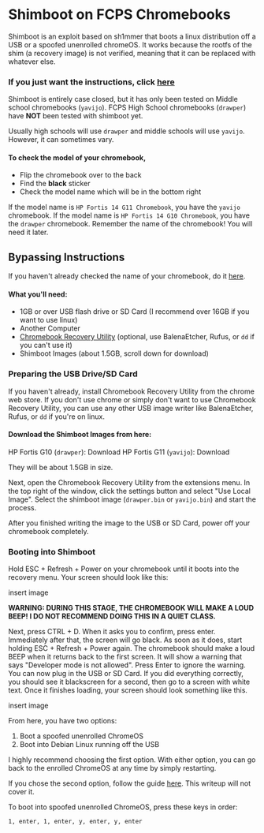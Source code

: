 # Shimboot on FCPS Chromebooks

Shimboot is an exploit based on sh1mmer that boots a linux distribution off a USB or a spoofed unenrolled chromeOS.
It works because the rootfs of the shim (a recovery image) is not verified, meaning that it can be replaced with whatever else.

### If you just want the instructions, click [here](abc)

Shimboot is entirely case closed, but it has only been tested on Middle school chromebooks (`yavijo`).
FCPS High School chromebooks (`drawper`) have **NOT** been tested with shimboot yet.

Usually high schools will use `drawper` and middle schools will use `yavijo`.
However, it can sometimes vary.

#### To check the model of your chromebook,
  - Flip the chromebook over to the back
  - Find the **black** sticker
  - Check the model name which will be in the bottom right

If the model name is `HP Fortis 14 G11 Chromebook`, you have the `yavijo` chromebook.
If the model name is `HP Fortis 14 G10 Chromebook`, you have the `drawper` chromebook.
Remember the name of the chromebook! You will need it later.

## Bypassing Instructions

If you haven't already checked the name of your chromebook, do it [here](abc).

#### What you'll need:
- 1GB or over USB flash drive or SD Card (I recommend over 16GB if you want to use linux)
- Another Computer
- [Chromebook Recovery Utility](abc) (optional, use BalenaEtcher, Rufus, or `dd` if you can't use it)
- Shimboot Images (about 1.5GB, scroll down for download)

### Preparing the USB Drive/SD Card
If you haven't already, install Chromebook Recovery Utility from the chrome web store.
If you don't use chrome or simply don't want to use Chromebook Recovery Utility, you can use any other USB image writer like BalenaEtcher, Rufus, or `dd` if you're on linux.

#### Download the Shimboot Images from here:
HP Fortis G10 (`drawper`): Download
HP Fortis G11 (`yavijo`): Download

They will be about 1.5GB in size.

Next, open the Chromebook Recovery Utility from the extensions menu.
In the top right of the window, click the settings button and select "Use Local Image".
Select the shimboot image (`drawper.bin` or `yavijo.bin`) and start the process.

After you finished writing the image to the USB or SD Card, power off your chromebook completely.

### Booting into Shimboot

Hold ESC + Refresh + Power on your chromebook until it boots into the recovery menu.
Your screen should look like this:

insert image

**WARNING: DURING THIS STAGE, THE CHROMEBOOK WILL MAKE A LOUD BEEP! I DO NOT RECOMMEND DOING THIS IN A QUIET CLASS.**

Next, press CTRL + D. When it asks you to confirm, press enter.
Immediately after that, the screen will go black. As soon as it does, start holding ESC + Refresh + Power again.
The chromebook should make a loud BEEP when it returns back to the first screen.
It will show a warning that says "Developer mode is not allowed". Press Enter to ignore the warning.
You can now plug in the USB or SD Card.
If you did everything correctly, you should see it blackscreen for a second, then go to a screen with white text.
Once it finishes loading, your screen should look something like this.

insert image

From here, you have two options:
1. Boot a spoofed unenrolled ChromeOS
2. Boot into Debian Linux running off the USB

I highly recommend choosing the first option.
With either option, you can go back to the enrolled ChromeOS at any time by simply restarting.

If you chose the second option, follow the guide [here](abc). This writeup will not cover it.

To boot into spoofed unenrolled ChromeOS, press these keys in order:

```
1, enter, 1, enter, y, enter, y, enter
```





